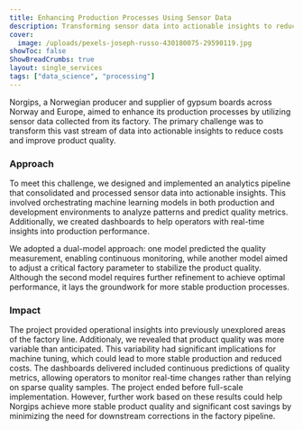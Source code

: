 ```yaml
---
title: Enhancing Production Processes Using Sensor Data
description: Transforming sensor data into actionable insights to reduce costs and improve product quality.
cover:
  image: /uploads/pexels-joseph-russo-430180075-29590119.jpg
showToc: false
ShowBreadCrumbs: true
layout: single_services
tags: ["data_science", "processing"]
---
```



Norgips, a Norwegian producer and supplier of gypsum boards across Norway and
Europe, aimed to enhance its production processes by utilizing sensor data collected
from its factory. The primary challenge was to transform this vast stream of data into
actionable insights to reduce costs and improve product quality.

### Approach

To meet this challenge, we designed and implemented an analytics pipeline that
consolidated and processed sensor data into actionable insights. This involved
orchestrating machine learning models in both production and development
environments to analyze patterns and predict quality metrics. Additionally, we
created dashboards to help operators with real-time insights into production
performance.

We adopted a dual-model approach: one model predicted the quality measurement,
enabling continuous monitoring, while another model aimed to adjust a critical
factory parameter to stabilize the product quality. Although the second model
requires further refinement to achieve optimal performance, it lays the groundwork
for more stable production processes.

### Impact

The project provided operational insights into previously unexplored areas of the
factory line. Additionaly, we revealed that product quality was more variable than
anticipated. This variability had significant implications for machine tuning, which
could lead to more stable production and reduced costs. The dashboards delivered
included continuous predictions of quality metrics, allowing operators to monitor
real-time changes rather than relying on sparse quality samples. The project ended
before full-scale implementation. However, further work based on these results could
help Norgips achieve more stable product quality and significant cost savings by
minimizing the need for downstream corrections in the factory pipeline.
